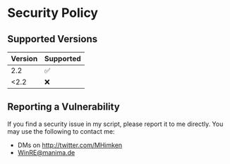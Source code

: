 # Security Policy

## Supported Versions

| Version | Supported          |
| ------- | ------------------ |
| 2.2     | :white_check_mark: |
| <2.2     | ❌ |

## Reporting a Vulnerability

If you find a security issue in my script, please report it to me directly. You may use the following to contact me:
- DMs on http://twitter.com/MHimken 
- WinRE@manima.de
